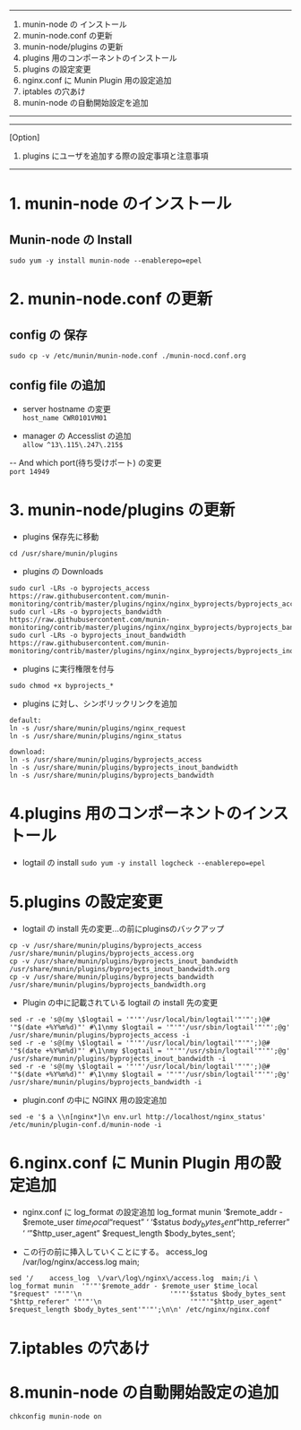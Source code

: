 ------
1. munin-node の インストール
1. munin-node.conf の更新
1. munin-node/plugins の更新
1. plugins 用のコンポーネントのインストール
1. plugins の設定変更
1. nginx.conf に Munin Plugin 用の設定追加
1. iptables の穴あけ
1. munin-node の自動開始設定を追加
------
------
[Option]
1. plugins にユーザを追加する際の設定事項と注意事項
------

# 1. munin-node のインストール

## Munin-node の Install

`sudo yum -y install munin-node --enablerepo=epel`

# 2. munin-node.conf の更新

## config の 保存

`sudo cp -v /etc/munin/munin-node.conf ./munin-nocd.conf.org`

## config file の追加

- server hostname の変更<BR>
`host_name CWR0101VM01`

- manager の Accesslist の追加<BR>
`allow ^13\.115\.247\.215$`

-- And which port(待ち受けポート) の変更<BR>
`port 14949`

# 3. munin-node/plugins の更新

- plugins 保存先に移動

`cd /usr/share/munin/plugins`

- plugins の Downloads

```
sudo curl -LRs -o byprojects_access https://raw.githubusercontent.com/munin-monitoring/contrib/master/plugins/nginx/nginx_byprojects/byprojects_access
sudo curl -LRs -o byprojects_bandwidth https://raw.githubusercontent.com/munin-monitoring/contrib/master/plugins/nginx/nginx_byprojects/byprojects_bandwidth
sudo curl -LRs -o byprojects_inout_bandwidth https://raw.githubusercontent.com/munin-monitoring/contrib/master/plugins/nginx/nginx_byprojects/byprojects_inout_bandwidth
```

- plugins に実行権限を付与

`sudo chmod +x byprojects_*`

- plugins に対し、シンボリックリンクを追加

```
default:
ln -s /usr/share/munin/plugins/nginx_request
ln -s /usr/share/munin/plugins/nginx_status
```
```
download:
ln -s /usr/share/munin/plugins/byprojects_access
ln -s /usr/share/munin/plugins/byprojects_inout_bandwidth
ln -s /usr/share/munin/plugins/byprojects_bandwidth
```

# 4.plugins 用のコンポーネントのインストール

- logtail の install
`sudo yum -y install logcheck --enablerepo=epel`

# 5.plugins の設定変更

- logtail の install 先の変更...の前にpluginsのバックアップ
```
cp -v /usr/share/munin/plugins/byprojects_access /usr/share/munin/plugins/byprojects_access.org
cp -v /usr/share/munin/plugins/byprojects_inout_bandwidth /usr/share/munin/plugins/byprojects_inout_bandwidth.org
cp -v /usr/share/munin/plugins/byprojects_bandwidth /usr/share/munin/plugins/byprojects_bandwidth.org
```

- Plugin の中に記載されている logtail の install 先の変更
```
sed -r -e 's@(my \$logtail = '"'"'/usr/local/bin/logtail'"'"';)@# '"$(date +%Y%m%d)"' #\1\nmy $logtail = '"'"'/usr/sbin/logtail'"'"';@g'  /usr/share/munin/plugins/byprojects_access -i
sed -r -e 's@(my \$logtail = '"'"'/usr/local/bin/logtail'"'"';)@# '"$(date +%Y%m%d)"' #\1\nmy $logtail = '"'"'/usr/sbin/logtail'"'"';@g'  /usr/share/munin/plugins/byprojects_inout_bandwidth -i
sed -r -e 's@(my \$logtail = '"'"'/usr/local/bin/logtail'"'"';)@# '"$(date +%Y%m%d)"' #\1\nmy $logtail = '"'"'/usr/sbin/logtail'"'"';@g'  /usr/share/munin/plugins/byprojects_bandwidth -i
```

- plugin.conf の中に NGINX 用の設定追加

```
sed -e '$ a \\n[nginx*]\n env.url http://localhost/nginx_status' /etc/munin/plugin-conf.d/munin-node -i
```



# 6.nginx.conf に Munin Plugin 用の設定追加

- nginx.conf に log_format の設定追加
  log_format munin  ‘$remote_addr - $remote_user $time_local “$request” ‘
                    ‘$status $body_bytes_sent “$http_referrer” ‘
                    ‘”$http_user_agent” $request_length $body_bytes_sent’;

- この行の前に挿入していくことにする。
    access_log  /var/log/nginx/access.log  main;

```
sed '/    access_log  \/var\/log\/nginx\/access.log  main;/i \    log_format munin  '"'"'$remote_addr - $remote_user $time_local "$request" '"'"'\n                      '"'"'$status $body_bytes_sent "$http_referer" '"'"'\n                      '"'"'"$http_user_agent" $request_length $body_bytes_sent'"'"';\n\n' /etc/nginx/nginx.conf

```

# 7.iptables の穴あけ


# 8.munin-node の自動開始設定の追加


`chkconfig munin-node on`



